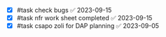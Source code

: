 - [x] #task check bugs ✅ 2023-09-15
- [x] #task nfr work sheet completed ✅ 2023-09-15
- [x] #task csapo zoli for DAP planning ✅ 2023-09-05